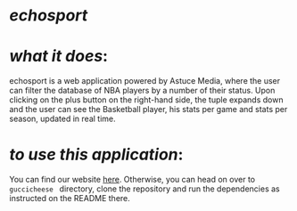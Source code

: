 
# _echosport_

# *what it does*:
echosport is a web application powered by Astuce Media, where the user can filter the database of NBA players by a number of their status. Upon clicking on the plus button on the right-hand side, the tuple expands down and the user can see the Basketball player, his stats per game and stats per season, updated in real time.

# *to use this application*:
You can find our website [here](echo-sport.firebaseapp.com/). 
Otherwise, you can head on over to <code> guccicheese </code> directory, clone the repository and run the dependencies as instructed on the README there.


